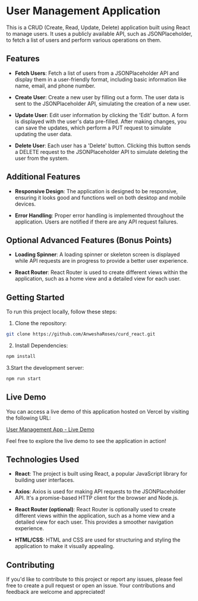 # User Management Application

This is a CRUD (Create, Read, Update, Delete) application built using React to manage users. It uses a publicly available API, such as JSONPlaceholder, to fetch a list of users and perform various operations on them.

## Features

- **Fetch Users**: Fetch a list of users from a JSONPlaceholder API and display them in a user-friendly format, including basic information like name, email, and phone number.

- **Create User**: Create a new user by filling out a form. The user data is sent to the JSONPlaceholder API, simulating the creation of a new user.

- **Update User**: Edit user information by clicking the 'Edit' button. A form is displayed with the user's data pre-filled. After making changes, you can save the updates, which perform a PUT request to simulate updating the user data.

- **Delete User**: Each user has a 'Delete' button. Clicking this button sends a DELETE request to the JSONPlaceholder API to simulate deleting the user from the system.

## Additional Features

- **Responsive Design**: The application is designed to be responsive, ensuring it looks good and functions well on both desktop and mobile devices.

- **Error Handling**: Proper error handling is implemented throughout the application. Users are notified if there are any API request failures.

## Optional Advanced Features (Bonus Points)

- **Loading Spinner**: A loading spinner or skeleton screen is displayed while API requests are in progress to provide a better user experience.

- **React Router**: React Router is used to create different views within the application, such as a home view and a detailed view for each user.

## Getting Started

To run this project locally, follow these steps:

1. Clone the repository:
```bash
git clone https://github.com/AnweshaRoses/curd_react.git
```

2. Install Dependencies: 
```bash 
npm install
```
3.Start the development server:
```bash 
npm run start
```
## Live Demo

You can access a live demo of this application hosted on Vercel by visiting the following URL:

[User Management App - Live Demo](https://your-verbatim-url-here)

Feel free to explore the live demo to see the application in action!

## Technologies Used

- **React**: The project is built using React, a popular JavaScript library for building user interfaces.

- **Axios**: Axios is used for making API requests to the JSONPlaceholder API. It's a promise-based HTTP client for the browser and Node.js.

- **React Router (optional)**: React Router is optionally used to create different views within the application, such as a home view and a detailed view for each user. This provides a smoother navigation experience.

- **HTML/CSS**: HTML and CSS are used for structuring and styling the application to make it visually appealing.

## Contributing

If you'd like to contribute to this project or report any issues, please feel free to create a pull request or open an issue. Your contributions and feedback are welcome and appreciated!


